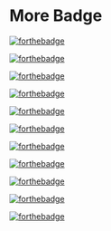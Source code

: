 # More Badge

[![forthebadge](http://forthebadge.com/images/badges/as-seen-on-tv.svg)](http://forthebadge.com)

[![forthebadge](http://forthebadge.com/images/badges/powered-by-electricity.svg)](http://forthebadge.com)

[![forthebadge](http://forthebadge.com/images/badges/makes-people-smile.svg)](http://forthebadge.com)

[![forthebadge](http://forthebadge.com/images/badges/built-with-science.svg)](http://forthebadge.com)

[![forthebadge](http://forthebadge.com/images/badges/gluten-free.svg)](http://forthebadge.com)

[![forthebadge](http://forthebadge.com/images/badges/compatibility-betamax.svg)](http://forthebadge.com)

[![forthebadge](http://forthebadge.com/images/badges/mom-made-pizza-rolls.svg)](http://forthebadge.com)

[![forthebadge](http://forthebadge.com/images/badges/no-ragrets.svg)](http://forthebadge.com)

[![forthebadge](http://forthebadge.com/images/badges/made-with-crayons.svg)](http://forthebadge.com)

[![forthebadge](http://forthebadge.com/images/badges/uses-badges.svg)](http://forthebadge.com)

[![forthebadge](http://forthebadge.com/images/badges/winter-is-coming.svg)](http://forthebadge.com)
